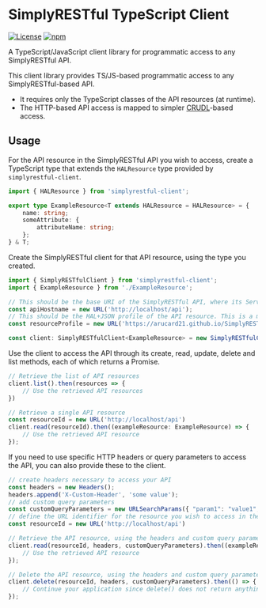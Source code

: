 # SimplyRESTful TypeScript Client
[![License](https://img.shields.io/badge/License-Apache%202.0-blue.svg?style=plastic)](https://opensource.org/licenses/Apache-2.0)
[![npm](https://img.shields.io/npm/v/simplyrestful-client?style=plastic)](https://www.npmjs.com/package/simplyrestful-client)

A TypeScript/JavaScript client library for programmatic access to any SimplyRESTful API.

This client library provides TS/JS-based programmatic access to any SimplyRESTful-based API.

* It requires only the TypeScript classes of the API resources (at runtime).
* The HTTP-based API access is mapped to simpler [CRUDL](https://en.wikipedia.org/wiki/Create,_read,_update_and_delete)-based access.

## Usage
For the API resource in the SimplyRESTful API you wish to access, create a TypeScript type that extends the `HALResource` type provided by `simplyrestful-client`.
```TypeScript
import { HALResource } from 'simplyrestful-client';

export type ExampleResource<T extends HALResource = HALResource> = {
    name: string;
    someAttribute: {
        attributeName: string;
    };
} & T;
```
Create the SimplyRESTful client for that API resource, using the type you created.
```TypeScript
import { SimplyRESTfulClient } from 'simplyrestful-client';
import { ExampleResource } from './ExampleResource';

// This should be the base URI of the SimplyRESTful API, where its Service Document is hosted.
const apiHostname = new URL('http://localhost/api');
// This should be the HAL+JSON profile of the API resource. This is a media type parameter for HAL+JSON that is required in SimplyRESTful APIs.
const resourceProfile = new URL('https://arucard21.github.io/SimplyRESTful-Framework/ExampleResource/v1');

const client: SimplyRESTfulClient<ExampleResource> = new SimplyRESTfulClient(apiHostname, resourceProfile);
```
Use the client to access the API through its create, read, update, delete and list methods, each of which returns a Promise.
```TypeScript
// Retrieve the list of API resources
client.list().then(resources => {
	// Use the retrieved API resources
})

// Retrieve a single API resource
const resourceId = new URL('http://localhost/api')
client.read(resourceId).then((exampleResource: ExampleResource) => {
	// Use the retrieved API resource
});
```
If you need to use specific HTTP headers or query parameters to access the API, you can also provide these to the client.
```TypeScript
// create headers necessary to access your API
const headers = new Headers();
headers.append('X-Custom-Header', 'some value');
// add custom query parameters
const customQueryParameters = new URLSearchParams({ "param1": "value1", "param2": "value2" });
// define the URL identifier for the resource you wish to access in the API
const resourceId = new URL('http://localhost/api')

// Retrieve the API resource, using the headers and custom query parameters as well
client.read(resourceId, headers, customQueryParameters).then((exampleResource: ExampleResource) => {
	// Use the retrieved API resource
});

// Delete the API resource, using the headers and custom query parameters as well
client.delete(resourceId, headers, customQueryParameters).then(() => {
	// Continue your application since delete() does not return anything. When the deletion succeeds, the Promise is resolved. Otherwise, it is rejected.
});

```
